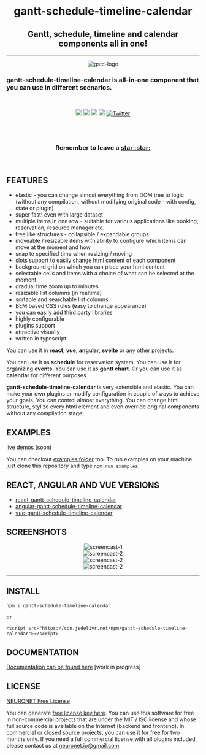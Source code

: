 <h1 align="center">gantt-schedule-timeline-calendar</h1>

<h2 align="center">Gantt, schedule, timeline and calendar components all in one!</h2>
<hr/>

<p align="center">
  <img src="https://neuronet.io/screenshots/mainapp.jpg" alt="gstc-logo">
</p>

<h3>gantt-schedule-timeline-calendar is all-in-one component that you can use in different scenarios.</h3>

<br>
<p align="center">
  <img src="https://snyk.io/test/github/neuronetio/gantt-schedule-timeline-calendar/badge.svg">
  <img src="https://img.badgesize.io/neuronetio/gantt-schedule-timeline-calendar/master/dist/gstc.esm.min.js?compression=gzip">
  <img src="https://img.shields.io/npm/dm/gantt-schedule-timeline-calendar.svg">
  <img src="https://badge.fury.io/js/gantt-schedule-timeline-calendar.svg">
  <a href="https://twitter.com/intent/tweet?text=Wow:&url=https%3A%2F%2Fgithub.com%2Fneuronetio%2Fgantt-schedule-timeline-calendar"><img alt="Twitter" src="https://img.shields.io/twitter/url/https/github.com/neuronetio/gantt-schedule-timeline-calendar?style=social"></a>
</p>
<br>

<br />
<h3 align="center">Remember to leave a <a href="https://github.com/neuronetio/gantt-schedule-timeline-calendar">star :star:</a></h3>
<br />

## FEATURES

- elastic - you can change almost everything from DOM tree to logic (without any compilation, without modifying original code - with config, state or plugin)
- super fast! even with large dataset
- multiple items in one row - suitable for various applications like booking, reservation, resource manager etc.
- tree like structures - collapsible / expandable groups
- moveable / resizable items with ability to configure which items can move at the moment and how
- snap to specified time when resizing / moving
- slots support to easily change html content of each component
- background grid on which you can place your html content
- selectable cells and items with a choice of what can be selected at the moment
- gradual time zoom up to minutes
- resizable list columns (in realtime)
- sortable and searchable list columns
- BEM based CSS rules (easy to change appearance)
- you can easily add third party libraries
- highly configurable
- plugins support
- attractive visually
- written in typescript

<p>
You can use it in <strong>react</strong>, <strong>vue</strong>, <strong>angular</strong>, <strong>svelte</strong> or any other projects.
</p>

<p>
You can use it as <strong>schedule</strong> for reservation system. You can use it for organizing <strong>events</strong>. You can use it as <strong>gantt chart</strong>. Or you can use it as <strong>calendar</strong> for different purposes.
</p>

<p>
<strong>gantt-schedule-timeline-calendar</strong> is very extensible and elastic. You can make your own plugins or modify configuration in couple of ways to achieve your goals.
You can control almost everything. You can change html structure, stylize every html element and even override original components without any compilation stage!
</p>

## EXAMPLES

[live demos](https://gantt-schedule-timeline-calendar.neuronet.io/examples) (soon)

You can checkout [examples folder](https://github.com/neuronetio/gantt-schedule-timeline-calendar/tree/master/examples) too.
To run examples on your machine just clone this repository and type `npm run examples`.

## REACT, ANGULAR AND VUE VERSIONS

- [react-gantt-schedule-timeline-calendar](https://github.com/neuronetio/react-gantt-schedule-timeline-calendar)
- [angular-gantt-schedule-timeline-calendar](https://github.com/neuronetio/angular-gantt-schedule-timeline-calendar)
- [vue-gantt-schedule-timeline-calendar](https://github.com/neuronetio/vue-gantt-schedule-timeline-calendar)

## SCREENSHOTS

<p align="center">
  <img src="https://neuronet.io/screenshots/select-cells.gif" alt="screencast-1">
  <br />
  <img src="https://neuronet.io/screenshots/linked-items-2.gif" alt="screencast-2">
  <br />
  <img src="https://neuronet.io/screenshots/select-items.gif" alt="screencast-2">
  <br />
  <img src="https://neuronet.io/screenshots/linked-items.gif" alt="screencast-2">
</p>
<hr />

## INSTALL

`npm i gantt-schedule-timeline-calendar`

or

`<script src="https://cdn.jsdelivr.net/npm/gantt-schedule-timeline-calendar"></script>`

## DOCUMENTATION

[Documentation can be found here](https://gantt-schedule-timeline-calendar.neuronet.io) [work in progress]

## LICENSE

[NEURONET Free License](https://github.com/neuronetio/gantt-schedule-timeline-calendar/blob/master/LICENSE)

You can generate [free license key here](https://gstc.neuronet.io/free-key).
You can use this software for free in non-commercial projects that are under the MIT / ISC license and whose full source code is available on the Internet (backend and frontend).
In commercial or closed source projects, you can use it for free for two months only.
If you need a full commercial license with all plugins included, please contact us at neuronet.io@gmail.com
